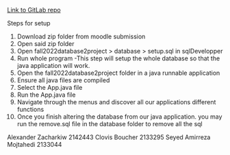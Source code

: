 [Link to GitLab repo](https://gitlab.com/web299/fall2022database2project)

Steps for setup
1. Download zip folder from moodle submission
2. Open said zip folder
3. Open fall2022database2project > database > setup.sql in sqlDevelopper
4. Run whole program
-This step will setup the whole database so that the java application will work.
5. Open the fall2022database2project folder in a java runnable application
6. Ensure all java files are compiled
7. Select the App.java file
8. Run the App.java file
9. Navigate through the menus and discover all our applications different functions
10. Once you finish altering the database from our java application. you may run the remove.sql file in the database folder to remove all  the sql

Alexander Zacharkiw 2142443
Clovis Boucher 2133295
Seyed Amirreza Mojtahedi 2133044

